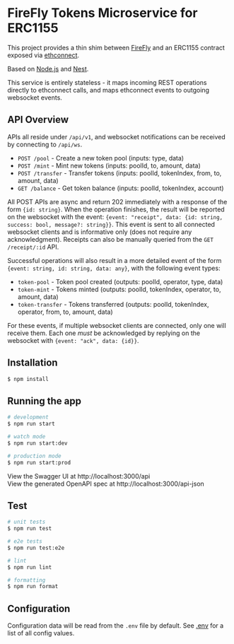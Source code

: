 # FireFly Tokens Microservice for ERC1155

This project provides a thin shim between [FireFly](https://github.com/hyperledger-labs/firefly)
and an ERC1155 contract exposed via [ethconnect](https://github.com/hyperledger-labs/firefly-ethconnect).

Based on [Node.js](http://nodejs.org) and [Nest](http://nestjs.com).

This service is entirely stateless - it maps incoming REST operations directly to ethconnect
calls, and maps ethconnect events to outgoing websocket events.

## API Overview

APIs all reside under `/api/v1`, and websocket notifications can be received by
connecting to `/api/ws`.

* `POST /pool` - Create a new token pool (inputs: type, data)
* `POST /mint` - Mint new tokens (inputs: poolId, to, amount, data)
* `POST /transfer` - Transfer tokens (inputs: poolId, tokenIndex, from, to, amount, data)
* `GET /balance` - Get token balance (inputs: poolId, tokenIndex, account)

All POST APIs are async and return 202 immediately with a response of the form
`{id: string}`. When the operation finishes, the result will be reported on the
websocket with the event:
`{event: "receipt", data: {id: string, success: bool, message?: string}}`.
This event is sent to all connected websocket clients and is informative only (does
not require any acknowledgment). Receipts can also be manually queried from the
`GET /receipt/:id` API.

Successful operations will also result in a more detailed event of the form
`{event: string, id: string, data: any}`, with the following event types:

* `token-pool` - Token pool created (outputs: poolId, operator, type, data)
* `token-mint` - Tokens minted (outputs: poolId, tokenIndex, operator, to, amount, data)
* `token-transfer` - Tokens transferred (outputs: poolId, tokenIndex, operator, from, to, amount, data)

For these events, if multiple websocket clients are connected, only one will receive them.
Each one _must_ be acknowledged by replying on the websocket with `{event: "ack", data: {id}}`.

## Installation

```bash
$ npm install
```

## Running the app

```bash
# development
$ npm run start

# watch mode
$ npm run start:dev

# production mode
$ npm run start:prod
```

View the Swagger UI at http://localhost:3000/api<br />
View the generated OpenAPI spec at http://localhost:3000/api-json

## Test

```bash
# unit tests
$ npm run test

# e2e tests
$ npm run test:e2e

# lint
$ npm run lint

# formatting
$ npm run format
```

## Configuration

Configuration data will be read from the `.env` file by default.
See [.env](.env) for a list of all config values.
